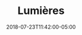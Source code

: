 ---
translationKey: "lights"
title: "Lumières"
date: 2018-07-23T11:42:00-05:00
description: "lightbulb"
---